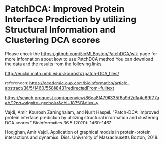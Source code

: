 # PatchDCA: Improved Protein Interface Prediction by utilizing Structural Information and Clustering DCA scores


Please check the https://github.com/BioMLBoston/PatchDCA/wiki page for more information about how to use PatchDCA method
You can download the data and the results from the following links.

http://euclid.math.umb.edu/~kouroshz/patch-DCA_files/


references:
https://academic.oup.com/bioinformatics/article-abstract/36/5/1460/5588843?redirectedFrom=fulltext

https://search.proquest.com/openview/86ea8f4796335f6a9d2d1a4c69f77aeb/1?pq-origsite=gscholar&cbl=18750&diss=y

Vajdi, Amir, Kourosh Zarringhalam, and Nurit Haspel. "Patch-DCA: improved protein interface prediction by utilizing structural information and clustering DCA scores." Bioinformatics 36.5 (2020): 1460-1467.

Hoojghan, Amir Vajdi. Application of graphical models in protein-protein interactions and dynamics. Diss. University of Massachusetts Boston, 2018.
